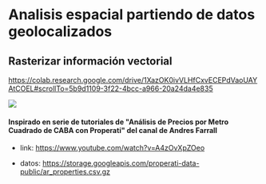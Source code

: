 # Analisis espacial partiendo de datos geolocalizados
## Rasterizar información vectorial

https://colab.research.google.com/drive/1XazOK0ivVLHfCxvECEPdVaoUAYAtCOEL#scrollTo=5b9d1109-3f22-4bcc-a966-20a24da4e835

![](https://github.com/nikoloide/map_ar_properties/blob/main/utils/gif_map.gif)

#### Inspirado en serie de tutoriales de "Análisis de Precios por Metro Cuadrado de CABA con Properati" del canal de Andres Farrall
- link: https://www.youtube.com/watch?v=A4zOvXpZOeo

* datos: https://storage.googleapis.com/properati-data-public/ar_properties.csv.gz

